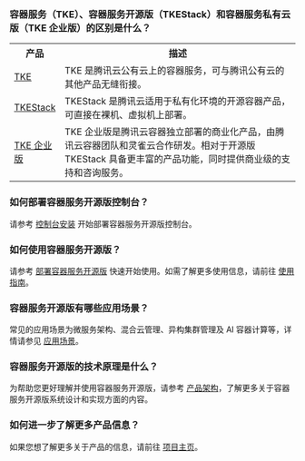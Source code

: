 

### 容器服务（TKE）、容器服务开源版（TKEStack）和容器服务私有云版（TKE 企业版）的区别是什么？
<table>
	<tr>
	<th width="15%">产品</th>
	<th width="85%">描述</th>
	</tr>
	<tr>
	<td><a href="https://cloud.tencent.com/product/tke">TKE</a></td>
	<td>TKE 是腾讯云公有云上的容器服务，可与腾讯公有云的其他产品无缝衔接。</td>
	</tr>
	<tr>
	<td><a href="https://cloud.tencent.com/product/tkestack">TKEStack</a></td>
	<td>TKEStack 是腾讯云适用于私有化环境的开源容器产品，可直接在裸机、虚拟机上部署。</td>
	</tr>
	<tr>
	<td><a href="https://cloud.tencent.com/product/tkeenterprise">TKE 企业版</a></td>
	<td>TKE 企业版是腾讯云容器独立部署的商业化产品，由腾讯云容器团队和灵雀云合作研发。相对于开源版 TKEStack 具备更丰富的产品功能，同时提供商业级的支持和咨询服务。</td>
	</tr>
</table>


### 如何部署容器服务开源版控制台？
请参考 [控制台安装](https://cloud.tencent.com/document/product/1205/43828#.E6.AD.A5.E9.AA.A41.EF.BC.9A.E6.8E.A7.E5.88.B6.E5.8F.B0.E5.AE.89.E8.A3.85) 开始部署容器服务开源版控制台。

### 如何使用容器服务开源版？
请参考 [部署容器服务开源版](https://cloud.tencent.com/document/product/1205/43828) 快速开始使用。如需了解更多使用信息，请前往 [使用指南](https://github.com/tkestack/tke/tree/master/docs/guide/zh-CN)。


### 容器服务开源版有哪些应用场景？

常见的应用场景为微服务架构、混合云管理、异构集群管理及 AI 容器计算等，详情请参见 [应用场景](https://cloud.tencent.com/document/product/1205/42507)。

### 容器服务开源版的技术原理是什么？
为帮助您更好理解并使用容器服务开源版，请参考 [产品架构](https://cloud.tencent.com/document/product/1205/42505)，了解更多关于容器服务开源版系统设计和实现方面的内容。



### 如何进一步了解更多产品信息？
如果您想了解更多关于产品的信息，请前往 [项目主页](https://github.com/tkestack)。


